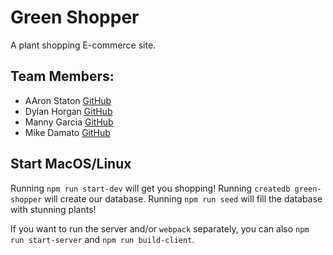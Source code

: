 # Green Shopper

A plant shopping E-commerce site.

## Team Members:

* AAron Staton [GitHub](https://github.com/Astaton)
* Dylan Horgan [GitHub](https://github.com/dyhorgan)
* Manny Garcia [GitHub](https://github.com/mannyxgarcia)
* Mike Damato [GitHub](https://github.com/Mike-Damato)

## Start MacOS/Linux

Running `npm run start-dev` will get you shopping!
Running `createdb green-shopper` will create our database.
Running `npm run seed` will fill the database with stunning plants!

If you want to run the server and/or `webpack` separately, you can also
`npm run start-server` and `npm run build-client`.
